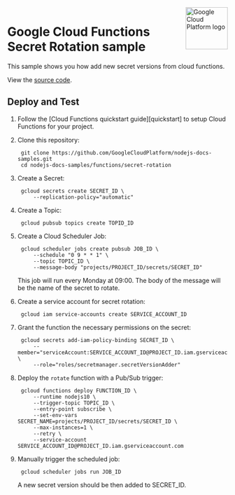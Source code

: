 <img src="https://avatars2.githubusercontent.com/u/2810941?v=3&s=96" alt="Google Cloud Platform logo" title="Google Cloud Platform" align="right" height="96" width="96"/>

# Google Cloud Functions Secret Rotation sample

This sample shows you how add new secret versions from cloud functions.

View the [source code][code].

[code]: index.js

## Deploy and Test

1. Follow the [Cloud Functions quickstart guide][quickstart] to setup Cloud
Functions for your project.

1. Clone this repository:

        git clone https://github.com/GoogleCloudPlatform/nodejs-docs-samples.git
        cd nodejs-docs-samples/functions/secret-rotation

1. Create a Secret:

        gcloud secrets create SECRET_ID \
            --replication-policy="automatic"

1. Create a Topic:

        gcloud pubsub topics create TOPID_ID

1. Create a Cloud Scheduler Job:

        gcloud scheduler jobs create pubsub JOB_ID \
            --schedule "0 9 * * 1" \
            --topic TOPIC_ID \
            --message-body "projects/PROJECT_ID/secrets/SECRET_ID"

    This job will run every Monday at 09:00. The body of the message will be the name of the secret to rotate.

1. Create a service account for secret rotation:

        gcloud iam service-accounts create SERVICE_ACCOUNT_ID

1. Grant the function the necessary permissions on the secret:

        gcloud secrets add-iam-policy-binding SECRET_ID \
            --member="serviceAccount:SERVICE_ACCOUNT_ID@PROJECT_ID.iam.gserviceaccount.com" \
            --role="roles/secretmanager.secretVersionAdder"

1. Deploy the `rotate` function with a Pub/Sub trigger:

        gcloud functions deploy FUNCTION_ID \
            --runtime nodejs10 \
            --trigger-topic TOPIC_ID \
            --entry-point subscribe \
            --set-env-vars SECRET_NAME=projects/PROJECT_ID/secrets/SECRET_ID \
            --max-instances=1 \
            --retry \
            --service-account SERVICE_ACCOUNT_ID@PROJECT_ID.iam.gserviceaccount.com

1. Manually trigger the scheduled job:

        gcloud scheduler jobs run JOB_ID

    A new secret version should be then added to SECRET_ID.
